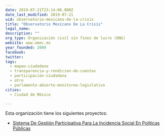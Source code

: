```yaml
---
date: 2019-07-21T23:14:06.000Z
date_last_modified: 2019-07-21
uid: observatorio-mexicano-de-la-crisis
title: "Observatorio Mexicano De La Crisis"
legal_name: 
description: ""
org_type: Organización civil sin fines de lucro (ONG)
website: www.omec.mx
year_founded: 2009
facebook: 
twitter: 
tags:
  - mapeo-ciudadano
  - transparencia-y-rendicion-de-cuentas
  - participación-ciudadana
  - otro
  - parlamento-abierto-monitoreo-legislativo
cities: 
  - Ciudad de México

---
```


Esta organización tiene los siguientes proyectos:

- [Sistema De Gestión Participativa Para La Incidencia Social En Políticas Públicas](/proyectos/sistema-de-gestion-participativa-para-la-incidencia-social-en-politicas-publicas)

